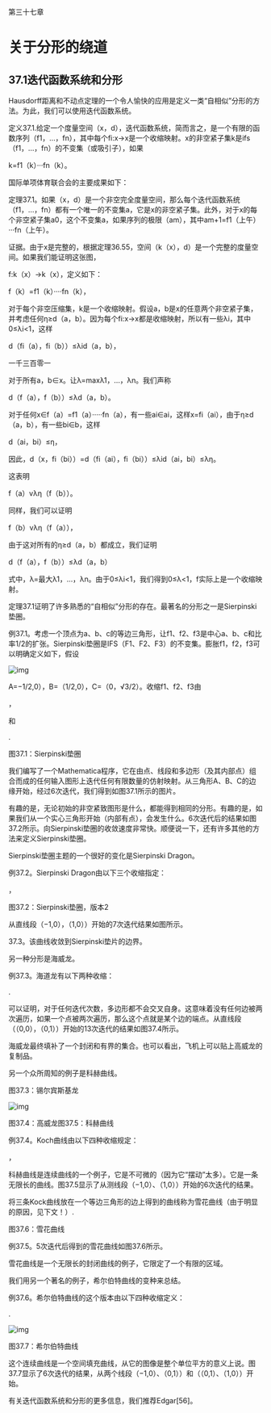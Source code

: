第三十七章

# 关于分形的绕道

## 37.1迭代函数系统和分形

Hausdorff距离和不动点定理的一个令人愉快的应用是定义一类“自相似”分形的方法。为此，我们可以使用迭代函数系统。

定义37.1.给定一个度量空间（x，d），迭代函数系统，简而言之，是一个有限的函数序列（f1，…，fn），其中每个fi:x→x是一个收缩映射。x的非空紧子集k是ifs（f1，…，fn）的不变集（或吸引子），如果

k=f1（k）···fn（k）。

国际单项体育联合会的主要成果如下：

定理37.1。如果（x，d）是一个非空完全度量空间，那么每个迭代函数系统（f1，…，fn）都有一个唯一的不变集a，它是x的非空紧子集。此外，对于x的每个非空紧子集a0，这个不变集a，如果序列的极限（am），其中am+1=f1（上午）···fn（上午）。

证据。由于x是完整的，根据定理36.55，空间（k（x），d）是一个完整的度量空间。如果我们能证明这张图，

f:k（x）→k（x），定义如下：

f（k）=f1（k）····fn（k），

对于每个非空压缩集，k是一个收缩映射。假设a，b是x的任意两个非空紧子集，并考虑任何η≥d（a，b）。因为每个fi:x→x都是收缩映射，所以有一些λi，其中0≤λi<1，这样

d（fi（a），fi（b））≤λid（a，b），

一千三百零一

对于所有a，b∈x。让λ=maxλ1，…，λn。我们声称

d（f（a），f（b））≤λd（a，b）。

对于任何x∈f（a）=f1（a）·····fn（a），有一些ai∈ai，这样x=fi（ai），由于η≥d（a，b），有一些bi∈b，这样

d（ai，bi）≤η，

因此，d（x，fi（bi））=d（fi（ai），fi（bi））≤λid（ai，bi）≤λη。

这表明

f（a）vλη（f（b））。

同样，我们可以证明

f（b）vλη（f（a）），

由于这对所有的η≥d（a，b）都成立，我们证明

d（f（a），f（b））≤λd（a，b）

式中，λ=最大λ1，…，λn。由于0≤λi<1，我们得到0≤λ<1，f实际上是一个收缩映射。

定理37.1证明了许多熟悉的“自相似”分形的存在。最著名的分形之一是Sierpinski垫圈。

例37.1。考虑一个顶点为a、b、c的等边三角形，让f1、f2、f3是中心a、b、c和比率1/2的扩张。Sierpinski垫圈是IFS（F1、F2、F3）的不变集。膨胀f1，f2，f3可以明确定义如下，假设

![img](file:///C:/Users/ADMINI~1/AppData/Local/Temp/msohtmlclip1/01/clip_image001.gif)

A=−1/2,0），B=（1/2,0），C=（0，√3/2）。收缩f1、f2、f3由

，

和

.


 

图37.1：Sierpinski垫圈

我们编写了一个Mathematica程序，它在由点、线段和多边形（及其内部点）组合而成的任何输入图形上迭代任何有限数量的仿射映射。从三角形A、B、C的边缘开始，经过6次迭代，我们得到如图37.1所示的图片。

有趣的是，无论初始的非空紧致图形是什么，都能得到相同的分形。有趣的是，如果我们从一个实心三角形开始（内部有点），会发生什么。6次迭代后的结果如图37.2所示。向Sierpinski垫圈的收敛速度非常快。顺便说一下，还有许多其他的方法来定义Sierpinski垫圈。

Sierpinski垫圈主题的一个很好的变化是Sierpinski Dragon。

例37.2。Sierpinski Dragon由以下三个收缩指定：

，

图37.2：Sierpinski垫圈，版本2

从直线段（−1,0），（1,0））开始的7次迭代结果如图所示。

37.3。该曲线收敛到Sierpinski垫片的边界。

另一种分形是海威龙。

例37.3。海道龙有以下两种收缩：

.

可以证明，对于任何迭代次数，多边形都不会交叉自身。这意味着没有任何边被两次遍历，如果一个点被两次遍历，那么这个点就是某个边的端点。从直线段（（0,0），（0,1））开始的13次迭代的结果如图37.4所示。

海威龙最终填补了一个封闭和有界的集合。也可以看出，飞机上可以贴上高威龙的复制品。

另一个众所周知的例子是科赫曲线。

图37.3：锡尔宾斯基龙

![img](file:///C:/Users/ADMINI~1/AppData/Local/Temp/msohtmlclip1/01/clip_image003.gif)

图37.4：高威龙图37.5：科赫曲线

例37.4。Koch曲线由以下四种收缩规定：

，

科赫曲线是连续曲线的一个例子，它是不可微的（因为它“摆动”太多）。它是一条无限长的曲线。图37.5显示了从测线段（−1,0）、（1,0））开始的6次迭代的结果。

将三条Kock曲线放在一个等边三角形的边上得到的曲线称为雪花曲线（由于明显的原因，见下文！）.

图37.6：雪花曲线

例37.5。5次迭代后得到的雪花曲线如图37.6所示。

雪花曲线是一个无限长的封闭曲线的例子，它限定了一个有限的区域。

我们用另一个著名的例子，希尔伯特曲线的变种来总结。

例37.6。希尔伯特曲线的这个版本由以下四种收缩定义：

.

![img](file:///C:/Users/ADMINI~1/AppData/Local/Temp/msohtmlclip1/01/clip_image005.gif)

图37.7：希尔伯特曲线

这个连续曲线是一个空间填充曲线，从它的图像是整个单位平方的意义上说。图37.7显示了6次迭代的结果，从两个线段（−1,0）、（0,1））和（（0,1）、（1,0））开始。

有关迭代函数系统和分形的更多信息，我们推荐Edgar[56]。


 